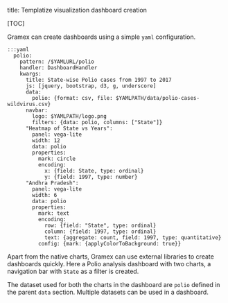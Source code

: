 title: Templatize visualization dashboard creation

[TOC]

Gramex can create dashboards using a simple `yaml` configuration.

    :::yaml
      polio:
        pattern: /$YAMLURL/polio
        handler: DashboardHandler
        kwargs:
          title: State-wise Polio cases from 1997 to 2017
          js: [jquery, bootstrap, d3, g, underscore]
          data:
            polio: {format: csv, file: $YAMLPATH/data/polio-cases-wildvirus.csv}
          navbar:
            logo: $YAMLPATH/logo.png
            filters: {data: polio, columns: ["State"]}
          "Heatmap of State vs Years":
            panel: vega-lite
            width: 12
            data: polio
            properties:
              mark: circle
              encoding:
                x: {field: State, type: ordinal}
                y: {field: 1997, type: number}
          "Andhra Pradesh":
            panel: vega-lite
            width: 6
            data: polio
            properties:
              mark: text
              encoding:
                row: {field: "State", type: ordinal}
                column: {field: 1997, type: ordinal}
                text: {aggregate: count, field: 1997, type: quantitative}
              config: {mark: {applyColorToBackground: true}}

Apart from the native charts, Gramex can use external libraries to create dashboards quickly. Here a Polio analysis dashboard with two charts, a navigation bar with `State` as a filter is created.

The dataset used for both the charts in the dashboard are `polio` defined in the parent `data` section. Multiple datasets can be used in a dashboard.
